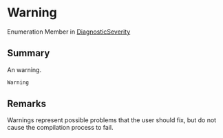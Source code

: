 # Warning

Enumeration Member in [DiagnosticSeverity](yarn.compiler.diagnostic.diagnosticseverity.md)

## Summary

An warning.

```csharp
Warning
```

## Remarks

Warnings represent possible problems that the user should fix, but do not cause the compilation process to fail.
